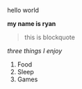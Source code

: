 hello world

**my name is ryan**

> this is blockquote

*three things I enjoy*
1. Food
2. Sleep
3. Games
